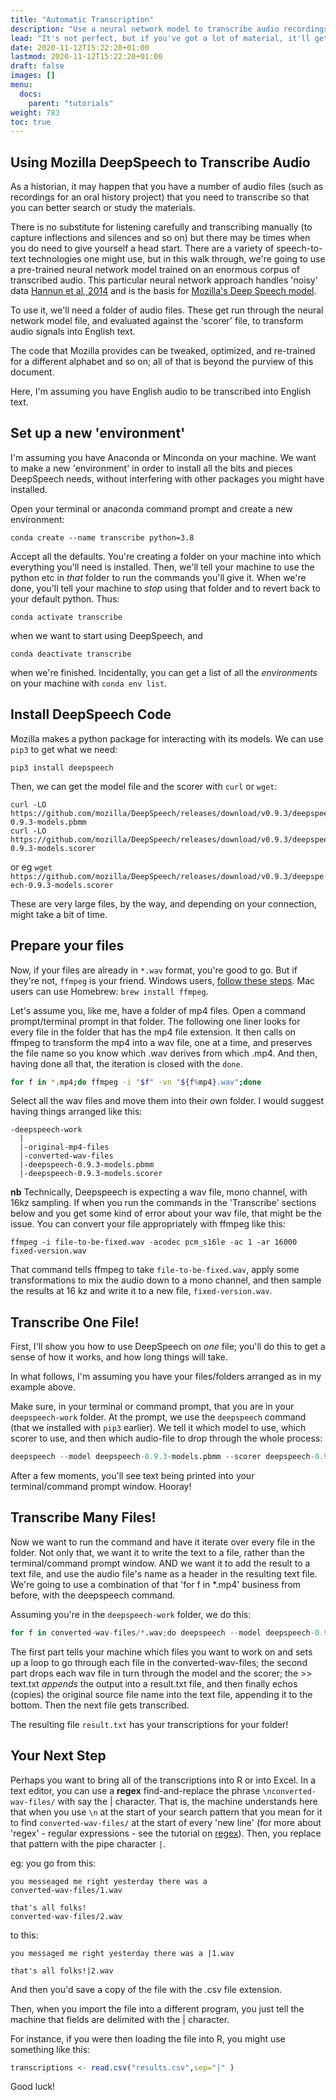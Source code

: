 ```yaml
---
title: "Automatic Transcription"
description: "Use a neural network model to transcribe audio recordings automatically"
lead: "It's not perfect, but if you've got a lot of material, it'll get you well on your way."
date: 2020-11-12T15:22:20+01:00
lastmod: 2020-11-12T15:22:20+01:00
draft: false
images: []
menu:
  docs:
    parent: "tutorials"
weight: 783
toc: true
---
```


## Using Mozilla DeepSpeech to Transcribe Audio

As a historian, it may happen that you have a number of audio files (such as recordings for an oral history project) that you need to transcribe so that you can better search or study the materials.

There is no substitute for listening carefully and transcribing manually (to capture inflections and silences and so on) but there may be times when you do need to give yourself a head start. There are a variety of speech-to-text technologies one might use, but in this walk through, we're going to use a pre-trained neural network model trained on an enormous corpus of transcribed audio. This particular neural network approach handles 'noisy' data [Hannun et al, 2014](https://arxiv.org/abs/1412.5567) and is the basis for [Mozilla's Deep Speech model](https://deepspeech.readthedocs.io/en/r0.9/?badge=latest).

To use it, we'll need a folder of audio files. These get run through the neural network model file, and evaluated against the 'scorer' file, to transform audio signals into English text.

The code that Mozilla provides can be tweaked, optimized, and re-trained for a different alphabet and so on; all of that is beyond the purview of this document.

Here, I'm assuming you have English audio to be transcribed into English text.

## Set up a new 'environment'

I'm assuming you have Anaconda or Minconda on your machine. We want to make a new 'environment' in order to install all the bits and pieces DeepSpeech needs, without interfering with other packages you might have installed.

Open your terminal or anaconda command prompt and create a new environment:

```
conda create --name transcribe python=3.8
```

Accept all the defaults. You're creating a folder on your machine into which everything you'll need is installed. Then, we'll tell your machine to use the python etc in _that_ folder to run the commands you'll give it. When we're done, you'll tell your machine to _stop_ using that folder and to revert back to your default python. Thus:

```
conda activate transcribe
```
when we want to start using DeepSpeech, and

```
conda deactivate transcribe
```

when we're finished. Incidentally, you can get a list of all the _environments_ on your machine with ```conda env list```.

## Install DeepSpeech Code

Mozilla makes a python package for interacting with its models. We can use ```pip3``` to get what we need:

```
pip3 install deepspeech
```

Then, we can get the model file and the scorer with `curl` or `wget`:

```
curl -LO https://github.com/mozilla/DeepSpeech/releases/download/v0.9.3/deepspeech-0.9.3-models.pbmm
curl -LO https://github.com/mozilla/DeepSpeech/releases/download/v0.9.3/deepspeech-0.9.3-models.scorer
```

or eg `wget https://github.com/mozilla/DeepSpeech/releases/download/v0.9.3/deepspeech-0.9.3-models.scorer`

These are very large files, by the way, and depending on your connection, might take a bit of time.

## Prepare your files

Now, if your files are already in `*.wav` format, you're good to go. But if they're not, `ffmpeg` is your friend. Windows users, [follow these steps](https://www.wikihow.com/Install-FFmpeg-on-Windows). Mac users can use Homebrew: `brew install ffmpeg`.

Let's assume you, like me, have a folder of mp4 files. Open a command prompt/terminal prompt in that folder. The following one liner looks for every file in the folder that has the mp4 file extension. It then calls on ffmpeg to transform the mp4 into a wav file, one at a time, and preserves the file name so you know which .wav derives from which .mp4. And then, having done all that, the iteration is closed with the `done`.

```bash
for f in *.mp4;do ffmpeg -i "$f" -vn "${f%mp4}.wav";done
```

Select all the wav files and move them into their own folder. I would suggest having things arranged like this:

```
-deepspeech-work
  |
  |-original-mp4-files
  |-converted-wav-files
  |-deepspeech-0.9.3-models.pbmm
  |-deepspeech-0.9.3-models.scorer
```

**nb** Technically, Deepspeech is expecting a wav file, mono channel, with 16kz sampling. If when you run the commands in the 'Transcribe' sections below and you get some kind of error about your wav file, that might be the issue. You can convert your file appropriately with ffmpeg like this:

`ffmpeg -i file-to-be-fixed.wav -acodec pcm_s16le -ac 1 -ar 16000 fixed-version.wav`

That command tells ffmpeg to take `file-to-be-fixed.wav`, apply some transformations to mix the audio down to a mono channel, and then sample the results at 16 kz and write it to a new file, `fixed-version.wav`.

## Transcribe One File!

First, I'll show you how to use DeepSpeech on _one_ file; you'll do this to get a sense of how it works, and how long things will take.

In what follows, I'm assuming you have your files/folders arranged as in my example above.

Make sure, in your terminal or command prompt, that you are in your `deepspeech-work` folder. At the prompt, we use the `deepspeech` command (that we installed with `pip3` earlier). We tell it which model to use, which scorer to use, and then which audio-file to drop through the whole process:

```python
deepspeech --model deepspeech-0.9.3-models.pbmm --scorer deepspeech-0.9.3-models.scorer --audio converted-wav-files/example1.wav
```

After a few moments, you'll see text being printed into your terminal/command prompt window. Hooray!

## Transcribe Many Files!

Now we want to run the command and have it iterate over every file in the folder. Not only that, we want it to write the text to a file, rather than the terminal/command prompt window. AND we want it to add the result to a text file, and use the audio file's name as a header in the resulting text file. We're going to use a combination of that 'for f in *.mp4' business from before, with the deepspeech command.

Assuming you're in the `deepspeech-work` folder, we do this:


```python
for f in converted-wav-files/*.wav;do deepspeech --model deepspeech-0.9.3-models.pbmm --scorer deepspeech-0.9.3-models.scorer --audio "$f" >> result.txt; echo -e "$f" >> text.txt; done
```
The first part tells your machine which files you want to work on and sets up a loop to go through each file in the converted-wav-files; the second part drops each wav file in turn through the model and the scorer; the >> text.txt _appends_ the output into a result.txt file, and then finally echos (copies) the original source file name into the text file, appending it to the bottom. Then the next file gets transcribed.

The resulting file `result.txt` has your transcriptions for your folder!

## Your Next Step

Perhaps you want to bring all of the transcriptions into R or into Excel. In a text editor, you can use a **regex** find-and-replace the phrase `\nconverted-wav-files/` with say the | character. That is, the machine understands here that when you use `\n` at the start of your search pattern that you mean for it to find `converted-wav-files/` at the start of every 'new line' (for more about 'regex' - regular expressions - see the tutorial on [regex](/docs/tutorials/regex)). Then, you replace that pattern with the pipe character `|`.

eg: you go from this:

```
you messeaged me right yesterday there was a
converted-wav-files/1.wav

that's all folks!
converted-wav-files/2.wav
```
to this:

```
you messaged me right yesterday there was a |1.wav

that's all folks!|2.wav
```
And then you'd save a copy of the file with the .csv file extension.

Then, when you import the file into a different program, you just tell the machine that fields are delimited with the | character.

For instance, if you were then loading the file into R, you might use something like this:

```R
transcriptions <- read.csv("results.csv",sep="|" )
```

Good luck!
